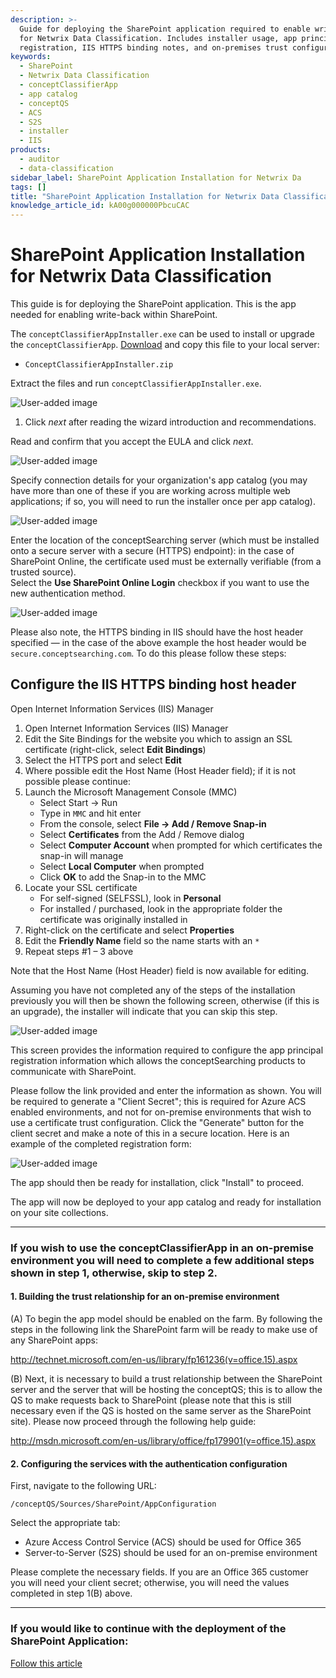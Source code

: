 ```yaml
---
description: >-
  Guide for deploying the SharePoint application required to enable write-back
  for Netwrix Data Classification. Includes installer usage, app principal
  registration, IIS HTTPS binding notes, and on-premises trust configuration.
keywords:
  - SharePoint
  - Netwrix Data Classification
  - conceptClassifierApp
  - app catalog
  - conceptQS
  - ACS
  - S2S
  - installer
  - IIS
products:
  - auditor
  - data-classification
sidebar_label: SharePoint Application Installation for Netwrix Da
tags: []
title: "SharePoint Application Installation for Netwrix Data Classification"
knowledge_article_id: kA00g000000PbcuCAC
---
```


# SharePoint Application Installation for Netwrix Data Classification

This guide is for deploying the SharePoint application. This is the app needed for enabling write-back within SharePoint.

The `conceptClassifierAppInstaller.exe` can be used to install or upgrade the `conceptClassifierApp`. [Download](https://www.netwrix.com/download/Netwrix_Data_Classification_for_SharePoint.zip) and copy this file to your local server:

- `ConceptClassifierAppInstaller.zip`

Extract the files and run `conceptClassifierAppInstaller.exe`.

![User-added image](images/ka04u000000HcXh_0EM4u000002Qx7U.png)

1. Click *next* after reading the wizard introduction and recommendations.

Read and confirm that you accept the EULA and click *next*.

![User-added image](images/ka04u000000HcXh_0EM4u000002Qx7Z.png)

Specify connection details for your organization's app catalog (you may have more than one of these if you are working across multiple web applications; if so, you will need to run the installer once per app catalog).

![User-added image](images/ka04u000000HcXh_0EM4u000002Qx7t.png)

Enter the location of the conceptSearching server (which must be installed onto a secure server with a secure (HTTPS) endpoint): in the case of SharePoint Online, the certificate used must be externally verifiable (from a trusted source).  
Select the **Use SharePoint Online Login** checkbox if you want to use the new authentication method.

![User-added image](images/ka04u000000HcXh_0EM4u000002Qx8I.png)

Please also note, the HTTPS binding in IIS should have the host header specified — in the case of the above example the host header would be `secure.conceptsearching.com`. To do this please follow these steps:

## Configure the IIS HTTPS binding host header

Open Internet Information Services (IIS) Manager

1. Open Internet Information Services (IIS) Manager
2. Edit the Site Bindings for the website you which to assign an SSL certificate (right-click, select **Edit Bindings**)
3. Select the HTTPS port and select **Edit**
4. Where possible edit the Host Name (Host Header field); if it is not possible please continue:
5. Launch the Microsoft Management Console (MMC)
   - Select Start → Run
   - Type in `MMC` and hit enter
   - From the console, select **File → Add / Remove Snap-in**
   - Select **Certificates** from the Add / Remove dialog
   - Select **Computer Account** when prompted for which certificates the snap-in will manage
   - Select **Local Computer** when prompted
   - Click **OK** to add the Snap-in to the MMC
6. Locate your SSL certificate
   - For self-signed (SELFSSL), look in **Personal**
   - For installed / purchased, look in the appropriate folder the certificate was originally installed in
7. Right-click on the certificate and select **Properties**
8. Edit the **Friendly Name** field so the name starts with an `*`
9. Repeat steps #1 – 3 above

Note that the Host Name (Host Header) field is now available for editing.

Assuming you have not completed any of the steps of the installation previously you will then be shown the following screen, otherwise (if this is an upgrade), the installer will indicate that you can skip this step.

![User-added image](https://kb.netwrix.com/wp-content/uploads/2020/04/SP-app-install5.png)

This screen provides the information required to configure the app principal registration information which allows the conceptSearching products to communicate with SharePoint.

Please follow the link provided and enter the information as shown. You will be required to generate a "Client Secret"; this is required for Azure ACS enabled environments, and not for on-premise environments that wish to use a certificate trust configuration. Click the "Generate" button for the client secret and make a note of this in a secure location. Here is an example of the completed registration form:

![User-added image](https://kb.netwrix.com/wp-content/uploads/2020/04/SP-app-install6.png)

The app should then be ready for installation, click "Install" to proceed.

The app will now be deployed to your app catalog and ready for installation on your site collections.

---

### If you wish to use the conceptClassifierApp in an on-premise environment you will need to complete a few additional steps shown in step 1, otherwise, skip to step 2.

#### 1. Building the trust relationship for an on-premise environment

(A) To begin the app model should be enabled on the farm. By following the steps in the following link the SharePoint farm will be ready to make use of any SharePoint apps:

http://technet.microsoft.com/en-us/library/fp161236(v=office.15).aspx

(B) Next, it is necessary to build a trust relationship between the SharePoint server and the server that will be hosting the conceptQS; this is to allow the QS to make requests back to SharePoint (please note that this is still necessary even if the QS is hosted on the same server as the SharePoint site). Please now proceed through the following help guide:

http://msdn.microsoft.com/en-us/library/office/fp179901(v=office.15).aspx

#### 2. Configuring the services with the authentication configuration

First, navigate to the following URL:

`/conceptQS/Sources/SharePoint/AppConfiguration`

Select the appropriate tab:

- Azure Access Control Service (ACS) should be used for Office 365
- Server-to-Server (S2S) should be used for an on-premise environment

Please complete the necessary fields. If you are an Office 365 customer you will need your client secret; otherwise, you will need the values completed in step 1(B) above.

---

### If you would like to continue with the deployment of the SharePoint Application:

[Follow this article](https://kb.netwrix.com/5505)
